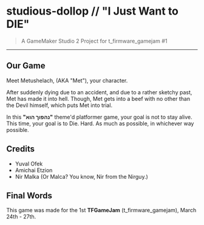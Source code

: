 # studious-dollop // "I Just Want to DIE"

> A GameMaker Studio 2 Project for t_firmware_gamejam #1

---

## Our Game

Meet Metushelach, (AKA "Met"), your character.

After suddenly dying due to an accident, and due to a rather sketchy past, Met has made it into hell. Though, Met gets into a beef with no other than the Devil himself, which puts Met into trial.

In this **"נהפוך הוא"** theme'd platformer game, your goal is not to stay alive.
This time, your goal is to Die. Hard. As much as possible, in whichever way possible.

## Credits

- Yuval Ofek
- Amichai Etzion
- Nir Malka (Or Malca? You know, Nir from the Nirguy.)

## Final Words

This game was made for the 1st **TFGameJam** (t_firmware_gamejam), March 24th - 27th.
